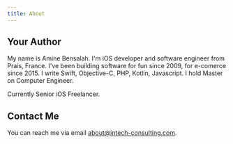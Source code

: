 ```yaml
---
title: About
---
```

## Your Author

My name is Amine Bensalah. I'm iOS developer and software engineer from Prais, France. I've been building software for fun since 2009, for e-comerce since 2015. I write Swift, Objective-C, PHP, Kotlin, Javascript. I hold Master on Computer Engineer.

Currently Senior iOS Freelancer.

## Contact Me

You can reach me via email [about@intech-consulting.com](mailto:about@intech-consulting.com).
